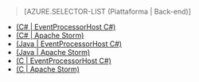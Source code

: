 ﻿> [AZURE.SELECTOR-LIST (Piattaforma | Back-end)]
- [(C# | EventProcessorHost C#)](/it-it/documentation/articles/service-bus-event-hubs-csharp-ephcs-getstarted/)
- [(C# | Apache Storm)](/it-it/documentation/articles/service-bus-event-hubs-csharp-storm-getstarted/)
- [(Java | EventProcessorHost C#)](/it-it/documentation/articles/service-bus-event-hubs-java-ephcs-getstarted/)
- [(Java | Apache Storm)](/it-it/documentation/articles/service-bus-event-hubs-java-storm-getstarted/)
- [(C | EventProcessorHost C#)](/it-it/documentation/articles/service-bus-event-hubs-c-ephcs-getstarted/)
- [(C | Apache Storm)](/it-it/documentation/articles/service-bus-event-hubs-c-storm-getstarted/)


<!--HONumber=42-->
